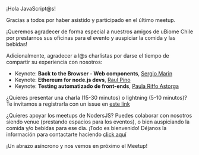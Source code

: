 ¡Hola JavaScript@s! 

Gracias a todos por haber asistido y participado en el último meetup.

¡Queremos agradecer de forma especial a nuestros amigos de uBiome Chile por prestarnos sus oficinas para el evento y auspiciar la comida y las bebidas!

Adicionalmente, agradecer a l@s charlistas por darse el tiempo de compartir su experiencia con nosotros:

- Keynote: **Back to the Browser - Web components**, [Sergio Marin](https://github.com/highercomve)
- Keynote: **Ethereum for node.js devs**, [Raul Pino](https://github.com/p1nox)
- Keynote: **Testing automatizado de front-ends**, [Paula Riffo Astorga](https://github.com/nodersjs)

¿Quieres presentar una charla (15-30 minutos) o lightning (5-10 minutos)? Te invitamos a registrarla con un issue en [este link](https://github.com/Noders/Meetups/issues/new)

¿Quieres apoyar los meetups de NodersJS? Puedes colaborar con nosotros siendo venue (prestando espacios para los eventos),  o bien auspiciando la comida y/o bebidas para ese día. ¡Todo es bienvenido! Déjanos la información para contactarte haciendo [click aquí](https://github.com/Noders/Meetups/issues/new) 

¡Un abrazo asíncrono y nos vemos en próximo el Meetup!
